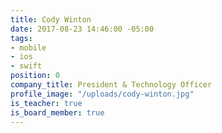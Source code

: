 ```yaml
---
title: Cody Winton
date: 2017-08-23 14:46:00 -05:00
tags:
- mobile
- ios
- swift
position: 0
company_title: President & Technology Officer
profile_image: "/uploads/cody-winton.jpg"
is_teacher: true
is_board_member: true
---
```


